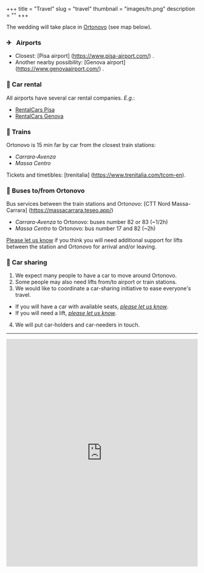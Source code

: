 +++
title = "Travel"
slug = "travel"
thumbnail = "images/tn.png"
description = ""
+++

The wedding will take place in [Ortonovo](https://en.wikipedia.org/wiki/Ortonovo) (see map below).

### <span class='iconsize'>✈</span>  &ensp;Airports

* Closest: [Pisa airport] (https://www.pisa-airport.com/) .
* Another nearby possibility: [Genova airport] (https://www.genovaairport.com/) .

### <span class='iconsize'>🚗</span> Car rental
All airports have several car rental companies. _E.g._:

* [RentalCars Pisa](https://www.rentalcars.com/en/airport/it/psa/?affiliateCode=msn_new_row&preflang=en&label=msn-39uoIQWB6JCk1jN0bmR29w-76003781912160&adcamp=Airports%20-%20Italy&adco=cpc&utm_medium=cpc&utm_source=bing&utm_term=39uoIQWB6JCk1jN0bmR29w&msclkid=2448ee6968a91d729680b22ddf26963c) 
* [RentalCars Genova](https://www.rentalcars.com/en/airport/ch/gva/?affiliateCode=msn_new_row&preflang=en&label=msn-pFOrQvR3ih4LFY6aMxwlFQ-75591465074382&adcamp=Airports%20-%20Switzerland&adco=cpc&utm_medium=cpc&utm_source=bing&utm_term=pFOrQvR3ih4LFY6aMxwlFQ&msclkid=d14e75a5c2921bf865d829e17544448e) 

### <span class='iconsize'>🚂</span> Trains
Ortonovo is 15 min far by car from the closest train stations:

* _Carrara-Avenza_ 
* _Massa Centro_

Tickets and timetibles: [trenitalia] (https://www.trenitalia.com/tcom-en).

### <span class='iconsize'>🚌</span> Buses to/from Ortonovo

Bus services between the train stations and Ortonovo: [CTT Nord Massa-Carrara] (https://massacarrara.teseo.app/)

* _Carrara-Avenza_ to Ortonovo: buses number 82 or 83 (~1/2h)
* _Massa Centro_ to Ortonovo: bus number 17 and 82 (~2h)

[Please let us know](mailto:caviranipots@gmail.com) if you think you will need additional support for lifts between the station and Ortonovo for arrival and/or leaving.

### <span class='iconsize'>&#129309;</span> Car sharing
1. We expect many people to have a car to move around Ortonovo.
2. Some people may also need lifts from/to airport or train stations.
3. We would like to coordinate a car-sharing initiative to ease everyone's travel.
  * If you will have a car with available seats, *[please let us know](https://docs.google.com/forms/d/e/1FAIpQLScJLmbVqMeDLjNyuYsAIG8bULhX4dJW82KQXiBOjhvQg18REA/viewform?usp=sf_link)*.
  * If you will need a lift, *[please let us know](https://docs.google.com/forms/d/e/1FAIpQLSeNe8Y8DdOuJftMdVe_Y9ZdNUVcMvt7PFnieALL51_XCOfb5A/viewform?usp=sf_link)*.
4. We will put car-holders and car-needers in touch.

---

<iframe width="100%" height="600px" frameBorder="0" allowfullscreen src="http://umap.openstreetmap.fr/en/map/cp2019_288748?scaleControl=false&miniMap=false&scrollWheelZoom=true&zoomControl=true&allowEdit=false&moreControl=false&searchControl=null&tilelayersControl=null&embedControl=null&datalayersControl=null&onLoadPanel=undefined&captionBar=false#9/44.1091/9.8326"></iframe>
